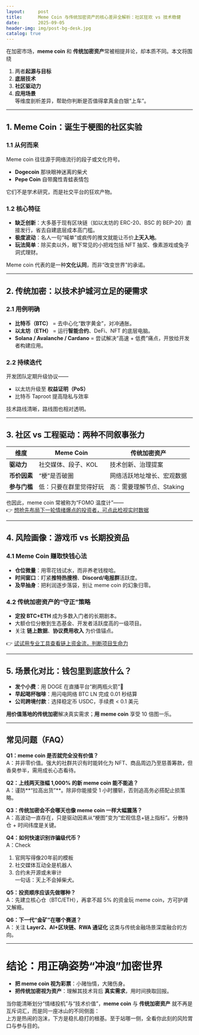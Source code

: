```yaml
---
layout:     post
title:      Meme Coin 与传统加密资产的核心差异全解析：社区狂欢 vs 技术稳健
date:       2025-09-05
header-img: img/post-bg-desk.jpg
catalog: true
---
```


在加密市场，**meme coin** 和 **传统加密资产**常被相提并论，却本质不同。本文将围绕  
1. 两者**起源与目标**  
2. **底层技术**  
3. **社区驱动力**  
4. **应用场景**  
等维度剖析差异，帮助你判断是否值得拿真金白银“上车”。

---

## 1. Meme Coin：诞生于梗图的社区实验

### 1.1 从何而来
Meme coin 往往源于网络流行的段子或文化符号。  
- **Dogecoin** 那块眼神迷离的柴犬  
- **Pepe Coin** 自带魔性青蛙表情包  

它们不是学术研究，而是社交平台的狂欢产物。

### 1.2 核心特征
- **缺乏创新**：大多基于现有区块链（如以太坊的 ERC-20、BSC 的 BEP-20）直接发行，省去自建底层成本高门槛。  
- **极度波动**：名人一句“喊单”或疯传的推文就能让币价**上天入地**。  
- **玩法简单**：除买卖以外，眼下常见的小把戏包括 NFT 抽奖、像素游戏或兔子洞式理财。

Meme coin 代表的是一种**文化认同**，而非“改变世界”的承诺。

---

## 2. 传统加密：以技术护城河立足的硬需求

### 2.1 用例明确
- **比特币（BTC）** = 去中心化“数字黄金”，对冲通胀。  
- **以太坊（ETH）** = 运行**智能合约**、DeFi、NFT 的底层电脑。  
- **Solana / Avalanche / Cardano** = 尝试解决“高速 + 低费”痛点，开放给开发者构建应用。

### 2.2 持续迭代
开发团队定期升级协议——  
- 以太坊升级至 **权益证明（PoS）**  
- 比特币 Taproot 提高隐私与效率  

技术路线清晰，路线图也相对透明。

---

## 3. 社区 vs 工程驱动：两种不同叙事张力

| 维度         |  Meme Coin             | 传统加密资产              |
|-------------|------------------------|---------------------------|
| **驱动力**   | 社交媒体、段子、KOL    | 技术创新、治理提案        |
| **币价因素** | “梗”是否破圈            | 网络活跃地址增长、宏观数据 |
| **参与门槛** | 低：只要在群里觉得好玩  | 高：需要理解节点、Staking |

也因此，meme coin 常被称为“FOMO 温度计”——  
👉 [想抢先布局下一轮情绪爆点的投资者，可点此检视实时数据](https://okxdog.com/)

---

## 4. 风险画像：游戏币 vs 长期投资品

### 4.1 Meme Coin 赚取快钱心法
- **仓位微量**：用零花钱试水，而非养老钱梭哈。  
- **时间窗口**：盯紧**推特热搜榜**、**Discord/电报群**活跃度。  
- **及早抽身**：把利润逐步落袋，别让 meme coin 的幻象归零。

### 4.2 传统加密资产的“守正”策略
- **定投 BTC+ETH** 成为多数入门者的长期剧本。  
- 大额仓位分散到生态基金、开发者活跃度高的一级项目。  
- 关注 **链上数据**、**协议费用收入** 为价值锚点。

👉 [试试用专业工具查看链上资金流，判断项目生命力](https://okxdog.com/)

---

## 5. 场景化对比：钱包里到底放什么？

- **发个小费**：用 DOGE 在直播平台“刷两瓶火箭”🚀  
- **早起喝杯咖啡**：用闪电网络 BTC LN 完成 0.01 秒结算  
- **公司跨境付款**：选择稳定币 USDC，手续费 < 0.1 美元  

**用价值落地的传统加密**解决真实需求；**用 meme coin** 享受 10 倍图一乐。

---

## 常见问题（FAQ）

**Q1：meme coin 是否就完全没有价值？**  
A：并非零价值。强大的社群共识有时能转化为 NFT、商品周边乃至慈善筹款，但香臭参半，需用成长心态看待。

**Q2：上线两天涨幅 1,000% 的新 meme coin 能不能追？**  
A：谨防**“拉高出货”**。除非你能接受 1 小时腰斩，否则追高务必搭配止损策略。

**Q3：传统加密会不会哪天也像 meme coin 一样大幅震荡？**  
A：高波动一直存在，只是驱动因素从“梗图”变为“宏观信息+链上指标”。分散持仓 + 时间纬度是关键。

**Q4：如何快速识别诈骗级代币？**  
A：Check  
1. 官网写得像20年前的模板  
2. 社交媒体互动全是机器人  
3. 合约未开源或未审计  
一句话：天上不会掉柴犬。

**Q5：投资顺序应该先做哪种？**  
A：先建立核心仓（BTC/ETH），再拿不超 5% 的资金玩 meme coin，方可护肾又解瘾。

**Q6：下一代“金矿”在哪个赛道？**  
A：关注 **Layer2、AI+区块链、RWA 通证化** 这类与传统金融场景深度融合的方向。

---

# 结论：用正确姿势“冲浪”加密世界

- **把 meme coin 视为彩票**：小赌怡情，大赌伤身。  
- **把传统加密视为资产**：理解其技术背后 **真实需求**，用时间换取回报。

当你能清晰划分“情绪投机”与“技术价值”，**meme coin** 与 **传统加密资产** 就不再是互斥词汇，而是同一座冰山的不同侧面：  
上方是热闹的泡沫，下方是稳扎稳打的根基。至于站哪一侧，全看你此刻的风险胃口与参与目的。